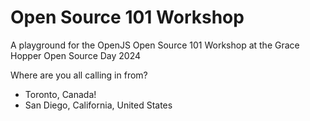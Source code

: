 # Open Source 101 Workshop
A playground for the OpenJS Open Source 101 Workshop at the Grace Hopper Open Source Day 2024

Where are you all calling in from?
- Toronto, Canada!
- San Diego, California, United States
